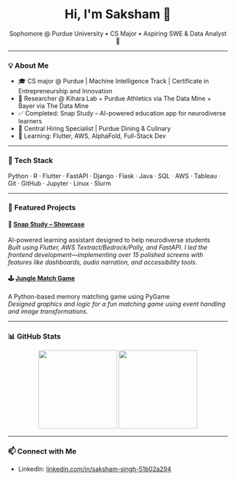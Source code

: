 <h1 align="center">Hi, I'm Saksham 👋</h1>

<p align="center">
  Sophomore @ Purdue University • CS Major • Aspiring SWE & Data Analyst 🚀
</p>

---

### 💡 About Me

- 🎓 CS major @ Purdue | Machine Intelligence Track | Certificate in Entrepreneurship and Innovation
- 🔬 Researcher @ Kihara Lab + Purdue Athletics via The Data Mine + Bayer via The Data Mine
- ✅ Completed: Snap Study – AI-powered education app for neurodiverse learners
- 💼 Central Hiring Specialist | Purdue Dining & Culinary
- 🌱 Learning: Flutter, AWS, AlphaFold, Full-Stack Dev

---

### 🔧 Tech Stack

Python · R · Flutter · FastAPI · Django · Flask · Java · SQL · AWS · Tableau · Git · GitHub · Jupyter · Linux · Slurm

---

### 📌 Featured Projects

#### 🧠 [Snap Study – Showcase](https://github.com/saakshh/snap-study-showcase)
AI-powered learning assistant designed to help neurodiverse students  
*Built using Flutter, AWS Textract/Bedrock/Polly, and FastAPI. I led the frontend development—implementing over 15 polished screens with features like dashboards, audio narration, and accessibility tools.*

#### 🕹 [Jungle Match Game](https://github.com/saakshh/jungle-match)
A Python-based memory matching game using PyGame  
*Designed graphics and logic for a fun matching game using event handling and image transformations.*

---

### 📊 GitHub Stats

<p align="center">
  <img src="https://github-readme-stats.vercel.app/api?username=saakshh&show_icons=true&theme=github_dark" height="180"/>
  <img src="https://github-readme-stats.vercel.app/api/top-langs/?username=saakshh&layout=compact&theme=github_dark" height="180"/>
</p>

---

### 📫 Connect with Me

- LinkedIn: [linkedin.com/in/saksham-singh-51b02a294](https://www.linkedin.com/in/saksham-singh-51b02a294)
